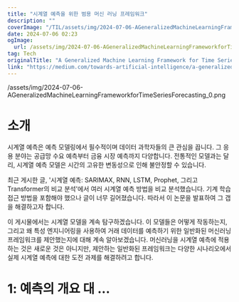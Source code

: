 ```yaml
---
title: "시계열 예측을 위한 범용 머신 러닝 프레임워크"
description: ""
coverImage: "/TIL/assets/img/2024-07-06-AGeneralizedMachineLearningFrameworkforTimeSeriesForecasting_0.png"
date: 2024-07-06 02:23
ogImage:
  url: /assets/img/2024-07-06-AGeneralizedMachineLearningFrameworkforTimeSeriesForecasting_0.png
tag: Tech
originalTitle: "A Generalized Machine Learning Framework for Time Series Forecasting"
link: "https://medium.com/towards-artificial-intelligence/a-generalized-machine-learning-framework-for-time-series-forecasting-54f839546d9e"
---
```


/assets/img/2024-07-06-AGeneralizedMachineLearningFrameworkforTimeSeriesForecasting_0.png

# 소개

시계열 예측은 예측 모델링에서 필수적이며 데이터 과학자들의 큰 관심을 끕니다. 그 응용 분야는 공급망 수요 예측부터 금융 시장 예측까지 다양합니다. 전통적인 모델과는 달리, 시계열 예측 모델은 시간의 고유한 변동성으로 인해 불안정할 수 있습니다.

최근 게시한 글, '시계열 예측: SARIMAX, RNN, LSTM, Prophet, 그리고 Transformer의 비교 분석'에서 여러 시계열 예측 방법을 비교 분석했습니다. 기계 학습 접근 방법을 포함해야 했으나 글이 너무 길어졌습니다. 따라서 이 논문을 발표하여 그 갭을 해결하고자 합니다.

<div class="content-ad"></div>

이 게시물에서는 시계열 모델을 계속 탐구하겠습니다. 이 모델들은 어떻게 작동하는지, 그리고 왜 특성 엔지니어링을 사용하여 거래 데이터를 예측하기 위한 일반화된 머신러닝 프레임워크를 제안했는지에 대해 계속 알아보겠습니다. 머신러닝을 시계열 예측에 적용하는 것은 새로운 것은 아니지만, 제안하는 일반화된 프레임워크는 다양한 시나리오에서 실제 시계열 예측에 대한 도전 과제를 해결하려고 합니다.

# 1: 예측의 개요 대 ...
